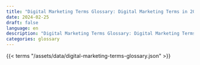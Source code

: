```yaml
---
title: "Digital Marketing Terms Glossary: Digital Marketing Terms in 2024"  
date: 2024-02-25
draft: false
language: en
description: "Digital Marketing Terms Glossary: Digital Marketing Terms in 2024 | Digital Marketing Terms Glossary"
categories: glossary
---
```


{{< terms "/assets/data/digital-marketing-terms-glossary.json" >}}